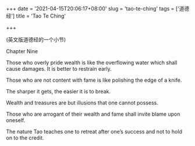 +++
date = '2021-04-15T20:06:17+08:00'
slug = 'tao-te-ching'
tags = ['道德经']
title = 'Tao Te Ching'

+++

(英文版道德经的一个小节)

Chapter Nine

Those who overly pride wealth is like the overflowing water which shall cause damages. It is better to restrain early.

Those who are not content with fame is like polishing the edge of a knife.

The sharper it gets, the easier it is to break.

Wealth and treasures are but illusions that one cannot possess.

Those who are arrogant of their wealth and fame shall invite blame upon oneself.

The nature Tao teaches one to retreat after one’s success and not to hold on to the credit.
